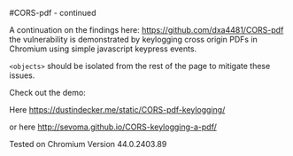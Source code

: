 #CORS-pdf - continued

A continuation on the findings here: https://github.com/dxa4481/CORS-pdf
the vulnerability is demonstrated by keylogging cross origin PDFs in Chromium using simple javascript keypress events.

`<objects>` should be isolated from the rest of the page to mitigate these issues.


Check out the demo:

Here https://dustindecker.me/static/CORS-pdf-keylogging/

or here
http://sevoma.github.io/CORS-keylogging-a-pdf/

Tested on Chromium Version 44.0.2403.89